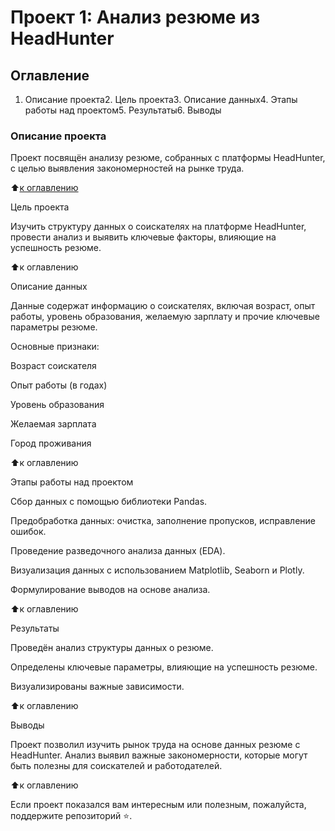 # Проект 1: Анализ резюме из HeadHunter

## Оглавление

1. Описание проекта2. Цель проекта3. Описание данных4. Этапы работы над проектом5. Результаты6. Выводы

### Описание проекта

Проект посвящён анализу резюме, собранных с платформы HeadHunter, с целью выявления закономерностей на рынке труда.

:arrow_up:[к оглавлению](#Оглавление)

Цель проекта

Изучить структуру данных о соискателях на платформе HeadHunter, провести анализ и выявить ключевые факторы, влияющие на успешность резюме.

:arrow_up:к оглавлению

Описание данных

Данные содержат информацию о соискателях, включая возраст, опыт работы, уровень образования, желаемую зарплату и прочие ключевые параметры резюме.

Основные признаки:

Возраст соискателя

Опыт работы (в годах)

Уровень образования

Желаемая зарплата

Город проживания

:arrow_up:к оглавлению

Этапы работы над проектом

Сбор данных с помощью библиотеки Pandas.

Предобработка данных: очистка, заполнение пропусков, исправление ошибок.

Проведение разведочного анализа данных (EDA).

Визуализация данных с использованием Matplotlib, Seaborn и Plotly.

Формулирование выводов на основе анализа.

:arrow_up:к оглавлению

Результаты

Проведён анализ структуры данных о резюме.

Определены ключевые параметры, влияющие на успешность резюме.

Визуализированы важные зависимости.

:arrow_up:к оглавлению

Выводы

Проект позволил изучить рынок труда на основе данных резюме с HeadHunter. Анализ выявил важные закономерности, которые могут быть полезны для соискателей и работодателей.

:arrow_up:к оглавлению

Если проект показался вам интересным или полезным, пожалуйста, поддержите репозиторий ⭐️.
